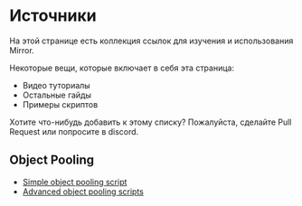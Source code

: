 # Источники

На этой странице есть коллекция ссылок для изучения и использования Mirror.

Некоторые вещи, которые включает в себя эта страница:

* Видео туториалы
* Остальные гайды
* Примеры скриптов

Хотите что-нибудь добавить к этому списку? Пожалуйста, сделайте Pull Request или попросите в discord.

## Object Pooling <a href="#object-pooling" id="object-pooling"></a>

* [Simple object pooling script](https://gist.github.com/James-Frowen/46ca5e8fd76d62527be7b958ca8dbaf1)
* [Advanced object pooling scripts](https://gist.github.com/James-Frowen/c2ab4cdc96165298518bd2db0781bbe6)
